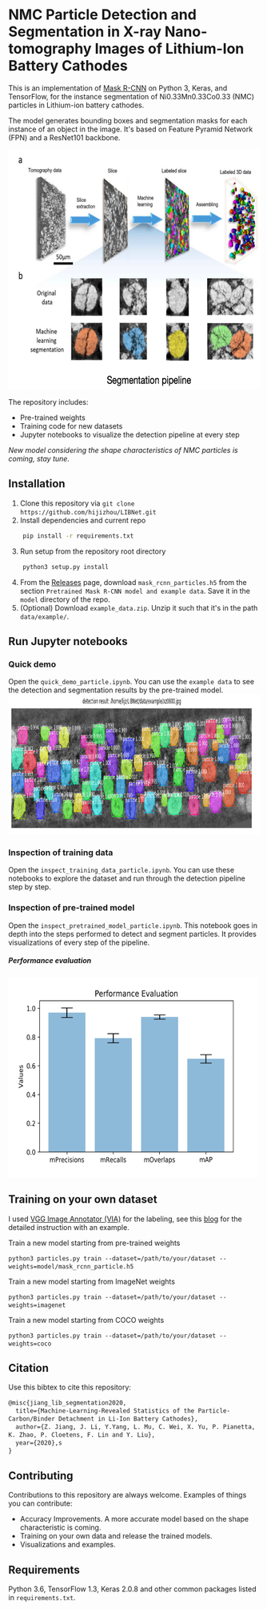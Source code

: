 # NMC Particle Detection and Segmentation in X-ray Nano-tomography Images of Lithium-Ion Battery Cathodes

This is an implementation of [Mask R-CNN](https://arxiv.org/abs/1703.06870) on Python 3, Keras, and TensorFlow, for the instance segmentation of Ni0.33Mn0.33Co0.33 (NMC) particles in Lithium-ion battery cathodes. 

The model generates bounding boxes and segmentation masks for each instance of an object in the image. It's based on Feature Pyramid Network (FPN) and a ResNet101 backbone.

<img src="assets/seg_pipeline.png" alt="Instance Segmentation Sample" width="600" height="480">

The repository includes:
* Pre-trained weights
* Training code for new datasets
* Jupyter notebooks to visualize the detection pipeline at every step

*New model considering the shape characteristics of NMC particles is coming, stay tune.*

## Installation
1. Clone this repository via `git clone https://github.com/hijizhou/LIBNet.git`
2. Install dependencies and current repo
```bash
    pip install -r requirements.txt
```
3. Run setup from the repository root directory
```bash
    python3 setup.py install
```
4. From the [Releases](https://github.com/hijizhou/LIBNet/releases) page, download `mask_rcnn_particles.h5` from the section `Pretrained Mask R-CNN model and example data`. Save it in the `model` directory of the repo.
5. (Optional) Download `example_data.zip`. Unzip it such that it's in the path `data/example/`.

## Run Jupyter notebooks
### Quick demo
Open the `quick_demo_particle.ipynb`. You can use the `example data` to see the detection and segmentation results by the pre-trained model.
<img src="assets/demo_detection.png" alt="Example detection" width="1200" height="280">

### Inspection of training data
Open the `inspect_training_data_particle.ipynb`. You can use these notebooks to explore the dataset and run through the detection pipeline step by step.

### Inspection of pre-trained model
Open the `inspect_pretrained_model_particle.ipynb`.  This notebook goes in depth into the steps performed to detect and segment particles. It provides visualizations of every step of the pipeline.

##### Performance evaluation
<img src="assets/performance_mask_rcnn.png" alt="Performance Evaluation" width="500" height="400">


## Training on your own dataset

I used [VGG Image Annotator (VIA)](http://www.robots.ox.ac.uk/~vgg/software/via/) for the labeling, see this [blog](https://engineering.matterport.com/splash-of-color-instance-segmentation-with-mask-r-cnn-and-tensorflow-7c761e238b46) for the detailed instruction with an example.

Train a new model starting from pre-trained weights
```
python3 particles.py train --dataset=/path/to/your/dataset --weights=model/mask_rcnn_particle.h5
```

Train a new model starting from ImageNet weights
```
python3 particles.py train --dataset=/path/to/your/dataset --weights=imagenet
```

Train a new model starting from COCO weights
```
python3 particles.py train --dataset=/path/to/your/dataset --weights=coco
```

## Citation
Use this bibtex to cite this repository:
```
@misc{jiang_lib_segmentation2020,
  title={Machine-Learning-Revealed Statistics of the Particle-Carbon/Binder Detachment in Li-Ion Battery Cathodes},
  author={Z. Jiang, J. Li, Y.Yang, L. Mu, C. Wei, X. Yu, P. Pianetta, K. Zhao, P. Cloetens, F. Lin and Y. Liu},
  year={2020},s
}
```

## Contributing
Contributions to this repository are always welcome. Examples of things you can contribute:
* Accuracy Improvements. A more accurate model based on the shape characteristic is coming.
* Training on your own data and release the trained models.
* Visualizations and examples.

## Requirements
Python 3.6, TensorFlow 1.3, Keras 2.0.8 and other common packages listed in `requirements.txt`.




